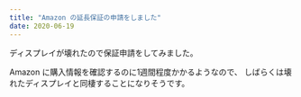 ```yaml
---
title: "Amazon の延長保証の申請をしました"
date: 2020-06-19
---
```


ディスプレイが壊れたので保証申請をしてみました。

Amazon に購入情報を確認するのに1週間程度かかるようなので、
しばらくは壊れたディスプレイと同棲することになりそうです。

